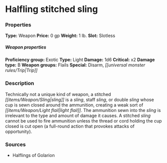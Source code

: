 ﻿---
Title: "Halfling stitched sling"
Type: "Weapon"
Price: "0 gp"
Weight: "1 lb."
Slot: "Slotless"
Proficiency group: "Exotic"
Weapon properties Type: "Light"
Damage: "1d6"
Critical: "x2"
Damage type: "B"
Weapon groups: "Flails"
Special: "Disarm, Trip"
Description: |
  "Technically not a unique kind of weapon, a stitched sling is a sling, staff sling, or double sling whose cup is sewn closed around the ammunition, creating a weak sort of light flail. The ammunition sewn into the sling is irrelevant to the type and amount of damage it causes. A stitched sling cannot be used to fire ammunition unless the thread or cord holding the cup closed is cut open (a full-round action that provokes attacks of opportunity)."
Sources: "['Halflings of Golarion']"
---

# Halfling stitched sling

### Properties

**Type:** Weapon **Price:** 0 gp **Weight:** 1 lb. **Slot:** Slotless

##### Weapon properties

**Proficiency group:** Exotic **Type:** Light **Damage:** 1d6 **Critical:** x2 **Damage type:** B **Weapon groups:** Flails **Special:** Disarm, _[[universal monster rules/Trip|Trip]]_

### Description

Technically not a unique kind of weapon, a stitched _[[items/Weapon/Sling|sling]]_ is a _sling_, staff _sling_, or double _sling_ whose cup is sewn closed around the ammunition, creating a weak sort of _[[items/Weapon/Light flail|light flail]]_. The ammunition sewn into the _sling_ is irrelevant to the type and amount of damage it causes. A stitched _sling_ cannot be used to fire ammunition unless the thread or cord holding the cup closed is cut open (a full-round action that provokes attacks of opportunity).

### Sources

* Halflings of Golarion